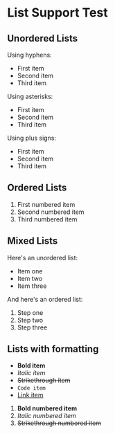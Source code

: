 # List Support Test

## Unordered Lists

Using hyphens:
- First item
- Second item
- Third item

Using asterisks:
* First item
* Second item
* Third item

Using plus signs:
+ First item
+ Second item
+ Third item

## Ordered Lists

1. First numbered item
2. Second numbered item
3. Third numbered item

## Mixed Lists

Here's an unordered list:
- Item one
- Item two
- Item three

And here's an ordered list:
1. Step one
2. Step two
3. Step three

## Lists with formatting

- **Bold item**
- *Italic item*
- ~~Strikethrough item~~
- `Code item`
- [Link item](https://example.com)

1. **Bold numbered item**
2. *Italic numbered item*
3. ~~Strikethrough numbered item~~